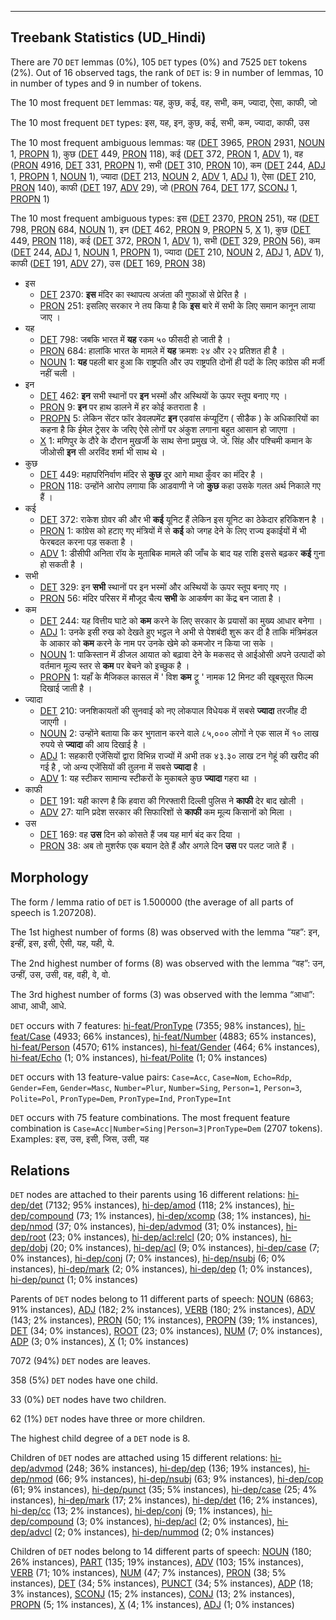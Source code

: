 

--------------------------------------------------------------------------------

## Treebank Statistics (UD_Hindi)

There are 70 `DET` lemmas (0%), 105 `DET` types (0%) and 7525 `DET` tokens (2%).
Out of 16 observed tags, the rank of `DET` is: 9 in number of lemmas, 10 in number of types and 9 in number of tokens.

The 10 most frequent `DET` lemmas: यह, कुछ, कई, वह, सभी, कम, ज्यादा, ऐसा, काफी, जो

The 10 most frequent `DET` types:  इस, यह, इन, कुछ, कई, सभी, कम, ज्यादा, काफी, उस

The 10 most frequent ambiguous lemmas: यह ([DET]() 3965, [PRON]() 2931, [NOUN]() 1, [PROPN]() 1), कुछ ([DET]() 449, [PRON]() 118), कई ([DET]() 372, [PRON]() 1, [ADV]() 1), वह ([PRON]() 4916, [DET]() 331, [PROPN]() 1), सभी ([DET]() 310, [PRON]() 10), कम ([DET]() 244, [ADJ]() 1, [PROPN]() 1, [NOUN]() 1), ज्यादा ([DET]() 213, [NOUN]() 2, [ADV]() 1, [ADJ]() 1), ऐसा ([DET]() 210, [PRON]() 140), काफी ([DET]() 197, [ADV]() 29), जो ([PRON]() 764, [DET]() 177, [SCONJ]() 1, [PROPN]() 1)

The 10 most frequent ambiguous types:  इस ([DET]() 2370, [PRON]() 251), यह ([DET]() 798, [PRON]() 684, [NOUN]() 1), इन ([DET]() 462, [PRON]() 9, [PROPN]() 5, [X]() 1), कुछ ([DET]() 449, [PRON]() 118), कई ([DET]() 372, [PRON]() 1, [ADV]() 1), सभी ([DET]() 329, [PRON]() 56), कम ([DET]() 244, [ADJ]() 1, [NOUN]() 1, [PROPN]() 1), ज्यादा ([DET]() 210, [NOUN]() 2, [ADJ]() 1, [ADV]() 1), काफी ([DET]() 191, [ADV]() 27), उस ([DET]() 169, [PRON]() 38)


* इस
  * [DET]() 2370: <b>इस</b> मंदिर का स्‍थापत्‍य अजंता की गुफाओं से प्रेरित है ।
  * [PRON]() 251: इसलिए सरकार ने तय किया है कि <b>इस</b> बारे में सभी के लिए समान कानून लाया जाए ।
* यह
  * [DET]() 798: जबकि भारत में <b>यह</b> रकम ५० फीसदी हो जाती है ।
  * [PRON]() 684: हालांकि भारत के मामले में <b>यह</b> क्रमशः २४ और २२ प्रतिशत ही है ।
  * [NOUN]() 1: <b>यह</b> पहली बार हुआ कि राष्ट्रपति और उप राष्ट्रपति दोनों ही पदों के लिए कांग्रेस की मर्जी नहीं चली ।
* इन
  * [DET]() 462: <b>इन</b> सभी स्‍थानों पर <b>इन</b> भस्‍मों और अस्‍थियों के ऊपर स्‍तूप बनाए गए ।
  * [PRON]() 9: <b>इन</b> पर हाथ डालने में हर कोई कतराता है ।
  * [PROPN]() 5: लेकिन सेंटर फॉर डेवलपमेंट <b>इन</b> एडवांस कंप्यूटिंग ( सीडैक ) के अधिकारियों का कहना है कि ईमेल ट्रेसर के जरिए ऐसे लोगों पर अंकुश लगाना बहुत आसान हो जाएगा ।
  * [X]() 1: मणिपुर के दौरे के दौरान मुखर्जी के साथ सेना प्रमुख जे. जे. सिंह और पश्चिमी कमान के जीओसी <b>इन</b> सी अरविंद शर्मा भी साथ थे ।
* कुछ
  * [DET]() 449: महापरिनिर्वाण मंदिर से <b>कुछ</b> दूर आगे माथा कुँवर का मंदिर है ।
  * [PRON]() 118: उन्होंने आरोप लगाया कि आडवाणी ने जो <b>कुछ</b> कहा उसके गलत अर्थ निकाले गए हैं ।
* कई
  * [DET]() 372: राकेश ग्रोवर की और भी <b>कई</b> यूनिट हैं लेकिन इस यूनिट का ठेकेदार हरिकिशन है ।
  * [PRON]() 1: कांग्रेस को हटाए गए मंत्रियों में से <b>कई</b> को जगह देने के लिए राज्य इकाईयों में भी फेरबदल करना पड़ सकता है ।
  * [ADV]() 1: डीसीपी अनिता रॉय के मुताबिक मामले की जाँच के बाद यह राशि इससे बढ़कर <b>कई</b> गुना हो सकती है ।
* सभी
  * [DET]() 329: इन <b>सभी</b> स्‍थानों पर इन भस्‍मों और अस्‍थियों के ऊपर स्‍तूप बनाए गए ।
  * [PRON]() 56: मंदिर परिसर में मौजूद चैत्‍य <b>सभी</b> के आकर्षण का केंद्र बन जाता है ।
* कम
  * [DET]() 244: यह वित्तीय घाटे को <b>कम</b> करने के लिए सरकार के प्रयासों का मुख्य आधार बनेगा ।
  * [ADJ]() 1: उनके इसी रुख को देखते हुए भट्ठल ने अभी से पेशबंदी शुरू कर दी है ताकि मंत्रिमंडल के आकार को <b>कम</b> करने के नाम पर उनके खेमे को कमजोर न किया जा सके ।
  * [NOUN]() 1: पाकिस्तान में डीजल आयात को बढ़ावा देने के मकसद से आईओसी अपने उत्पादों को वर्तमान मूल्य स्तर से <b>कम</b> पर बेचने को इच्छुक है ।
  * [PROPN]() 1: यहाँ के मैजिकल कासल में ' विश <b>कम</b> ट्रू ' नामक 12 मिनट की खूबसूरत फिल्म दिखाई जाती है ।
* ज्यादा
  * [DET]() 210: जनशिकायतों की सुनवाई को नए लोकपाल विधेयक में सबसे <b>ज्यादा</b> तरजीह दी जाएगी ।
  * [NOUN]() 2: उन्होंने बताया कि कर भुगतान करने वाले ८५,००० लोगों ने एक साल में १० लाख रुपये से <b>ज्यादा</b> की आय दिखाई है ।
  * [ADJ]() 1: सहकारी एजेंसियों द्वारा विभिन्न राज्यों में अभी तक ४३.३० लाख टन गेहूं की खरीद की गई है , जो अन्य एजेंसियों की तुलना में सबसे <b>ज्यादा</b> है ।
  * [ADV]() 1: यह स्टीकर सामान्य स्टीकरों के मुकाबले कुछ <b>ज्यादा</b> गहरा था ।
* काफी
  * [DET]() 191: यही कारण है कि हवारा की गिरफ्तारी दिल्ली पुलिस ने <b>काफी</b> देर बाद खोली ।
  * [ADV]() 27: यानि प्रदेश सरकार की सिफारिशों से <b>काफी</b> कम मूल्य किसानों को मिला ।
* उस
  * [DET]() 169: वह <b>उस</b> दिन को कोसते हैं जब यह मार्ग बंद कर दिया ।
  * [PRON]() 38: अब तो मुशर्रफ एक बयान देते हैं और अगले दिन <b>उस</b> पर पलट जाते हैं ।

## Morphology

The form / lemma ratio of `DET` is 1.500000 (the average of all parts of speech is 1.207208).

The 1st highest number of forms (8) was observed with the lemma “यह”: इन, इन्हीं, इस, इसी, ऐसी, यह, यही, ये.

The 2nd highest number of forms (8) was observed with the lemma “वह”: उन, उन्हीं, उस, उसी, वह, वही, वे, वो.

The 3rd highest number of forms (3) was observed with the lemma “आधा”: आधा, आधी, आधे.

`DET` occurs with 7 features: [hi-feat/PronType]() (7355; 98% instances), [hi-feat/Case]() (4933; 66% instances), [hi-feat/Number]() (4883; 65% instances), [hi-feat/Person]() (4570; 61% instances), [hi-feat/Gender]() (464; 6% instances), [hi-feat/Echo]() (1; 0% instances), [hi-feat/Polite]() (1; 0% instances)

`DET` occurs with 13 feature-value pairs: `Case=Acc`, `Case=Nom`, `Echo=Rdp`, `Gender=Fem`, `Gender=Masc`, `Number=Plur`, `Number=Sing`, `Person=1`, `Person=3`, `Polite=Pol`, `PronType=Dem`, `PronType=Ind`, `PronType=Int`

`DET` occurs with 75 feature combinations.
The most frequent feature combination is `Case=Acc|Number=Sing|Person=3|PronType=Dem` (2707 tokens).
Examples: इस, उस, इसी, जिस, उसी, यह


## Relations

`DET` nodes are attached to their parents using 16 different relations: [hi-dep/det]() (7132; 95% instances), [hi-dep/amod]() (118; 2% instances), [hi-dep/compound]() (73; 1% instances), [hi-dep/xcomp]() (38; 1% instances), [hi-dep/nmod]() (37; 0% instances), [hi-dep/advmod]() (31; 0% instances), [hi-dep/root]() (23; 0% instances), [hi-dep/acl:relcl]() (20; 0% instances), [hi-dep/dobj]() (20; 0% instances), [hi-dep/acl]() (9; 0% instances), [hi-dep/case]() (7; 0% instances), [hi-dep/conj]() (7; 0% instances), [hi-dep/nsubj]() (6; 0% instances), [hi-dep/mark]() (2; 0% instances), [hi-dep/dep]() (1; 0% instances), [hi-dep/punct]() (1; 0% instances)

Parents of `DET` nodes belong to 11 different parts of speech: [NOUN]() (6863; 91% instances), [ADJ]() (182; 2% instances), [VERB]() (180; 2% instances), [ADV]() (143; 2% instances), [PRON]() (50; 1% instances), [PROPN]() (39; 1% instances), [DET]() (34; 0% instances), [ROOT]() (23; 0% instances), [NUM]() (7; 0% instances), [ADP]() (3; 0% instances), [X]() (1; 0% instances)

7072 (94%) `DET` nodes are leaves.

358 (5%) `DET` nodes have one child.

33 (0%) `DET` nodes have two children.

62 (1%) `DET` nodes have three or more children.

The highest child degree of a `DET` node is 8.

Children of `DET` nodes are attached using 15 different relations: [hi-dep/advmod]() (248; 36% instances), [hi-dep/dep]() (136; 19% instances), [hi-dep/nmod]() (66; 9% instances), [hi-dep/nsubj]() (63; 9% instances), [hi-dep/cop]() (61; 9% instances), [hi-dep/punct]() (35; 5% instances), [hi-dep/case]() (25; 4% instances), [hi-dep/mark]() (17; 2% instances), [hi-dep/det]() (16; 2% instances), [hi-dep/cc]() (13; 2% instances), [hi-dep/conj]() (9; 1% instances), [hi-dep/compound]() (3; 0% instances), [hi-dep/acl]() (2; 0% instances), [hi-dep/advcl]() (2; 0% instances), [hi-dep/nummod]() (2; 0% instances)

Children of `DET` nodes belong to 14 different parts of speech: [NOUN]() (180; 26% instances), [PART]() (135; 19% instances), [ADV]() (103; 15% instances), [VERB]() (71; 10% instances), [NUM]() (47; 7% instances), [PRON]() (38; 5% instances), [DET]() (34; 5% instances), [PUNCT]() (34; 5% instances), [ADP]() (18; 3% instances), [SCONJ]() (15; 2% instances), [CONJ]() (13; 2% instances), [PROPN]() (5; 1% instances), [X]() (4; 1% instances), [ADJ]() (1; 0% instances)

